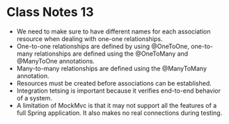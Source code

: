 # Class Notes 13

- We need to make sure to have different names for each association resource when dealing with one-one relationships.
- One-to-one relationships are defined by using @OneToOne, one-to-many relationships are defined using the @OneToMany and @ManyToOne annotations.
- Many-to-many relationships are defined using the @ManyToMany annotation.
- Resources must be created before associations can be established.
- Integration tetsing is important because it verifies end-to-end behavior of a system.
- A limitation of MockMvc is that it may not support all the features of a full Spring application. It also makes no real connections during testing.

